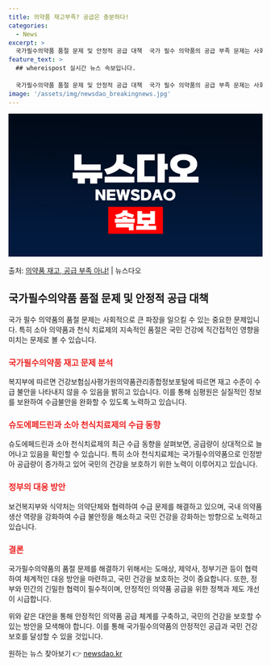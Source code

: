 ```yaml
---
title: 의약품 재고부족? 공급은 충분하다!
categories:
  - News
excerpt: >
  국가필수의약품 품절 문제 및 안정적 공급 대책  국가 필수 의약품의 공급 부족 문제는 사회적으로 큰 파장을 …
feature_text: >
  ## whereispost 실시간 뉴스 속보입니다.

  국가필수의약품 품절 문제 및 안정적 공급 대책  국가 필수 의약품의 공급 부족 문제는 사회적으로 큰 파장을 …
image: '/assets/img/newsdao_breakingnews.jpg'
---
```


![뉴스다오 속보](/assets/img/newsdao_breakingnews.jpg)

<p>출처: <a href="https://newsdao.kr/4681" rel="dofollow">의약품 재고, 공급 부족 아냐!</a> | 뉴스다오</p>

<h2 data-ke-size="size26">국가필수의약품 품절 문제 및 안정적 공급 대책</h2>
국가 필수 의약품의 품절 문제는 사회적으로 큰 파장을 일으킬 수 있는 중요한 문제입니다. 특히 소아 의약품과 천식 치료제의 지속적인 품절은 국민 건강에 직간접적인 영향을 미치는 문제로 볼 수 있습니다.

<h3><b><span style="color: #ee2323;">국가필수의약품 재고 문제 분석</span></b></h3>
복지부에 따르면 건강보험심사평가원의약품관리종합정보포털에 따르면 재고 수준이 수급 불안을 나타내지 않을 수 있음을 밝히고 있습니다. 이를 통해 심평원은 실질적인 정보를 보완하여 수급불안을 완화할 수 있도록 노력하고 있습니다.

<h3><b><span style="color: #ee2323;">슈도에페드린과 소아 천식치료제의 수급 동향</span></b></h3>
슈도에페드린과 소아 천식치료제의 최근 수급 동향을 살펴보면, 공급량이 상대적으로 늘어나고 있음을 확인할 수 있습니다. 특히 소아 천식치료제는 국가필수의약품으로 인정받아 공급량이 증가하고 있어 국민의 건강을 보호하기 위한 노력이 이루어지고 있습니다.

<h3><b><span style="color: #ee2323;">정부의 대응 방안</span></b></h3>
보건복지부와 식약처는 의약단체와 협력하여 수급 문제를 해결하고 있으며, 국내 의약품 생산 역량을 강화하여 수급 불안정을 해소하고 국민 건강을 강화하는 방향으로 노력하고 있습니다.

<h3><b><span style="color: #ee2323;">결론</span></b></h3>
국가필수의약품의 품절 문제를 해결하기 위해서는 도매상, 제약사, 정부기관 등이 협력하여 체계적인 대응 방안을 마련하고, 국민 건강을 보호하는 것이 중요합니다. 또한, 정부와 민간의 긴밀한 협력이 필수적이며, 안정적인 의약품 공급을 위한 정책과 제도 개선이 시급합니다.

위와 같은 대안을 통해 안정적인 의약품 공급 체계를 구축하고, 국민의 건강을 보호할 수 있는 방안을 모색해야 합니다. 이를 통해 국가필수의약품의 안정적인 공급과 국민 건강 보호를 달성할 수 있을 것입니다. 

원하는 뉴스 찾아보기 👉 <a href="https://newsdao.kr" rel="dofollow">newsdao.kr</a>


